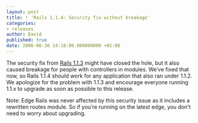 ```yaml
---
layout: post
title: ! 'Rails 1.1.4: Security fix without breakage'
categories:
- releases
author: David
published: true
date: 2006-06-30 14:18:00.000000000 +01:00
---
```

<p>The security fix from <a href="http://weblog.rubyonrails.org/2006/6/27/rails-1-1-3-security-fix-and-minor-fixes">Rails 1.1.3</a> might have closed the hole, but it also caused breakage for people with controllers in modules. We&#8217;ve fixed that now, so Rails 1.1.4 should work for any application that also ran under 1.1.2. We apologize for the problem with 1.1.3 and encourage everyone running 1.1.x to upgrade as soon as possible to this release.</p>
<p>Note: Edge Rails was never affected by this security issue as it includes a rewritten routes module. So if you&#8217;re running on the latest edge, you don&#8217;t need to worry about upgrading.</p>